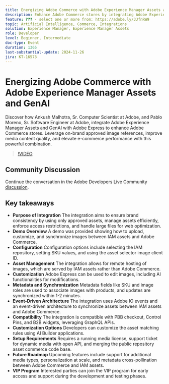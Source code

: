 ```yaml
---
title: Energizing Adobe Commerce with Adobe Experience Manager Assets and GenAI
description: Enhance Adobe Commerce stores by integrating Adobe Experience Manager Assets and GenAI with Adobe Express to leverage on-brand approved image references, improve media content quality, and elevate e-commerce performance.
feature: ??? - select one or more from: https://adobe.ly/3JfnRW9
topic: Artificial Intelligence, Commerce, Integrations
solution: Experience Manager, Experience Manager Assets
role: Developer
level: Beginner, Intermediate
doc-type: Event
duration: 1365
last-substantial-update: 2024-11-26
jira: KT-16573
---
```


# Energizing Adobe Commerce with Adobe Experience Manager Assets and GenAI

Discover how Ankush Malhotra, Sr. Computer Scientist at Adobe, and Pablo Moreno, Sr. Software Engineer at Adobe, integrate Adobe Experience Manager Assets and GenAI with Adobe Express to enhance Adobe Commerce stores. Leverage on-brand approved image references, improve media content quality, and elevate e-commerce performance with this powerful combination.

>[!VIDEO](https://video.tv.adobe.com/v/3440400/?learn=on&enablevpops)

## Community Discussion

Continue the conversation in the Adobe Developers Live Community [discussion](https://adobe.ly/40CS6CP).

## Key takeaways

* **Purpose of Integration** The integration aims to ensure brand consistency by using only approved assets, manage assets efficiently, enforce access restrictions, and handle large files for web optimization.
* **Demo Overview** A demo was provided showing how to upload, customize, and synchronize images between IAM assets and Adobe Commerce. 
* **Configuration** Configuration options include selecting the IAM repository, setting SKU values, and using the asset selector image client ID.
* **Asset Management** The integration allows for remote hosting of images, which are served by IAM assets rather than Adobe Commerce.
* **Customization** Adobe Express can be used to edit images, including AI functionalities for modifications.
* **Metadata and Synchronization** Metadata fields like SKU and image roles are used to associate images with products, and updates are synchronized within 1-2 minutes.
* **Event-Driven Architecture** The integration uses Adobe IO events and an event-driven architecture to synchronize assets between IAM assets and Adobe Commerce.
* **Compatibility** The integration is compatible with PBB checkout, Control Pins, and B2B widgets, leveraging GraphQL APIs.
* **Customization Options** Developers can customize the asset matching rules using AI Builder applications.
* **Setup Requirements** Requires a running media license, support ticket for dynamic media with open API, and merging the public repository asset commerce code base. 
* **Future Roadmap** Upcoming features include support for additional media types, personalization at scale, and metadata cross-pollination between Adobe Commerce and IAM assets.
* **VIP Program** Interested parties can join the VIP program for early access and support during the development and testing phases.